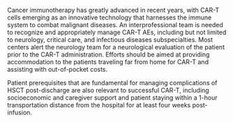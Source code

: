Cancer immunotherapy has greatly advanced in recent years, with CAR-T cells emerging as an innovative technology that harnesses the immune system to combat malignant diseases. An interprofessional team is needed to recognize and appropriately manage CAR-T AEs, including but not limited to neurology, critical care, and infectious diseases subspecialties. Most centers alert the neurology team for a neurological evaluation of the patient prior to the CAR-T administration. Efforts should be aimed at providing accommodation to the patients traveling far from home for CAR-T and assisting with out-of-pocket costs.

Patient prerequisites that are fundamental for managing complications of HSCT post-discharge are also relevant to successful CAR-T, including socioeconomic and caregiver support and patient staying within a 1-hour transportation distance from the hospital for at least four weeks post-infusion.